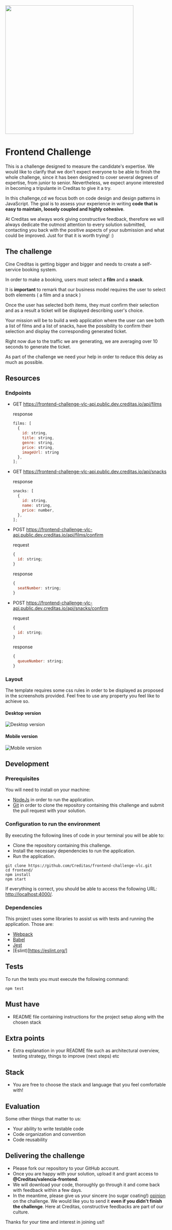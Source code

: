 <img src="./logo-creditas.svg" width="400">

# Frontend Challenge

This is a challenge designed to measure the candidate's expertise.
We would like to clarify that we don't expect everyone to be able to finish the whole challenge, since it has been designed to cover several degrees of expertise, from junior to senior.
Nevertheless, we expect anyone interested in becoming a tripulante in Creditas to give it a try.

In this challenge,cd we focus both on code design and design patterns in JavaScript. The goal is to assess your experience in writing **code that is easy to maintain, loosely coupled and highly cohesive**.

At Creditas we always work giving constructive feedback, therefore we will always dedicate the outmost attention to every solution submitted, contacting you back with the positive aspects of your submission and what could be improved. Just for that it is worth trying! :)

## The challenge

Cine Creditas is getting bigger and bigger and needs to create a self-service booking system.

In order to make a booking, users must select a **film** and a **snack**.

It is **important** to remark that our business model requires the user to select both elements ( a film and a snack )

Once the user has selected both items, they must confirm their selection and as a result a ticket will be displayed describing user's choice.

Your mission will be to build a web application where the user can see both a list of films and a list of snacks, have the possibility to confirm their selection and display the corresponding generated ticket.

Right now due to the traffic we are generating, we are averaging over 10 seconds to generate the ticket.

As part of the challenge we need your help in order to reduce this delay as much as possible.

## Resources

### Endpoints

- GET https://frontend-challenge-vlc-api.public.dev.creditas.io/api/films

  response

  ```javascript
  films: [
    {
      id: string,
      title: string,
      genre: string,
      price: string,
      imageUrl: string
    },
  ];
  ```

- GET https://frontend-challenge-vlc-api.public.dev.creditas.io/api/snacks

  response

  ```javascript
  snacks: [
    {
      id: string,
      name: string,
      price: number,
    },
  ];
  ```

- POST https://frontend-challenge-vlc-api.public.dev.creditas.io/api/films/confirm

  request

  ```javascript
  {
    id: string;
  }
  ```

  response

  ```javascript
  {
    seatNumber: string;
  }
  ```

- POST https://frontend-challenge-vlc-api.public.dev.creditas.io/api/snacks/confirm

  request

  ```javascript
  {
    id: string;
  }
  ```

  response

  ```javascript
  {
    queueNumber: string;
  }
  ```

### Layout

The template requires some css rules in order to be displayed as proposed in the screenshots provided. Feel free to use any property you feel like to achieve so.

#### Desktop version

![Desktop version](./desktop-layout.png)

#### Mobile version

![Mobile version](./mobile-layout.png)

## Development

### Prerequisites

You will need to install on your machine:

- [NodeJs](https://nodejs.org/en/) in order to run the application.
- [Git](https://git-scm.com/book/en/v2/Getting-Started-Installing-Git) in order to clone the repository containing this challenge and submit the pull request with your solution.

### Configuration to run the environment

By executing the following lines of code in your terminal you will be able to:

- Clone the repository containing this challenge.
- Install the necessary dependencies to run the application.
- Run the application.

```shell
git clone https://github.com/Creditas/frontend-challenge-vlc.git
cd frontend/
npm install
npm start
```

If everything is correct, you should be able to access the following URL: [http://localhost:4000/](http://localhost:4000/).

### Dependencies

This project uses some libraries to assist us with tests and running the application. Those are:

- [Webpack](https://webpack.js.org/)
- [Babel](https://babeljs.io/)
- [Jest](https://jestjs.io/)
- [Eslint)[https://eslint.org/]

## Tests

To run the tests you must execute the following command:

```shell
npm test
```

## Must have

- README file containing instructions for the project setup along with the chosen stack

## Extra points

- Extra explanation in your README file such as architectural overview, testing strategy, things to improve (next steps) etc

## Stack

- You are free to choose the stack and language that you feel comfortable with!

## Evaluation

Some other things that matter to us:

- Your ability to write testable code
- Code organization and convention
- Code reusability

## Delivering the challenge

- Please fork our repository to your GitHub account.
- Once you are happy with your solution, upload it and grant access to **@Creditas/valencia-frontend**.
- We will download your code, thoroughly go through it and come back with feedback within a few days.
- In the meantime, please give us your sincere (no sugar coating!) [opinion](https://docs.google.com/forms/d/e/1FAIpQLSdwjudz38JMtMYf3rFBrMHX3XMy2J5oBLPnjBGD1QKvOM2SGg/viewform) on the challenge.
  We would like you to send it **even if you didn't finish the challenge**. Here at Creditas, constructive feedbacks are part of our culture.

Thanks for your time and interest in joining us!!

